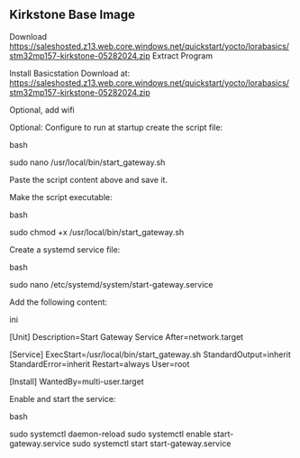 
## Kirkstone Base Image

Download
https://saleshosted.z13.web.core.windows.net/quickstart/yocto/lorabasics/stm32mp157-kirkstone-05282024.zip
Extract
Program

Install Basicstation
Download at: https://saleshosted.z13.web.core.windows.net/quickstart/yocto/lorabasics/stm32mp157-kirkstone-05282024.zip

Optional, add wifi

Optional:  Configure to run at startup
create the script file:

bash

sudo nano /usr/local/bin/start_gateway.sh

Paste the script content above and save it.

Make the script executable:

bash

sudo chmod +x /usr/local/bin/start_gateway.sh

Create a systemd service file:

bash

sudo nano /etc/systemd/system/start-gateway.service

Add the following content:

ini

[Unit]
Description=Start Gateway Service
After=network.target

[Service]
ExecStart=/usr/local/bin/start_gateway.sh
StandardOutput=inherit
StandardError=inherit
Restart=always
User=root

[Install]
WantedBy=multi-user.target

Enable and start the service:

bash

sudo systemctl daemon-reload
sudo systemctl enable start-gateway.service
sudo systemctl start start-gateway.service
